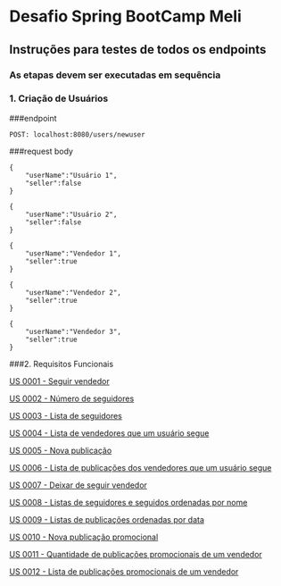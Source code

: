 # Desafio Spring BootCamp Meli
## Instruções para testes de todos os endpoints

### As etapas devem ser executadas em sequência

### 1. Criação de Usuários

###endpoint
```
POST: localhost:8080/users/newuser
```
###request body
```
{
    "userName":"Usuário 1",
    "seller":false
}
```
```
{
    "userName":"Usuário 2",
    "seller":false
}
```
```
{
    "userName":"Vendedor 1",
    "seller":true
}
```
```
{
    "userName":"Vendedor 2",
    "seller":true
}
```
```
{
    "userName":"Vendedor 3",
    "seller":true
}
```

###2. Requisitos Funcionais

[US 0001 - Seguir vendedor](doc/us0001.md)

[US 0002 - Número de seguidores](doc/us0002.md)

[US 0003 - Lista de seguidores](doc/us0003.md)

[US 0004 - Lista de vendedores que um usuário segue](doc/us0004.md)

[US 0005 - Nova publicação](doc/us0005.md)

[US 0006 - Lista de publicações dos vendedores que um usuário segue](doc/us0006.md)

[US 0007 - Deixar de seguir vendedor](doc/us0007.md)

[US 0008 - Listas de seguidores e seguidos ordenadas por nome](doc/us0008.md)

[US 0009 - Listas de publicações ordenadas por data](doc/us0009.md)

[US 0010 - Nova publicação promocional](doc/us0010.md)

[US 0011 - Quantidade de publicações promocionais de um vendedor](doc/us0011.md)

[US 0012 - Lista de publicações promocionais de um vendedor](doc/us0012.md) 


